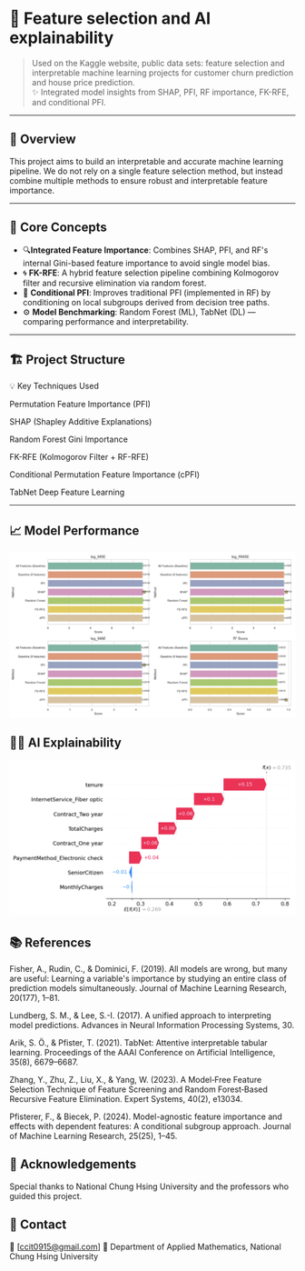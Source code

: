 # 🎯 Feature selection and AI explainability

> Used on the Kaggle website, public data sets: feature selection and interpretable machine learning projects for customer churn prediction and house price prediction.  
> ✨ Integrated model insights from SHAP, PFI, RF importance, FK-RFE, and conditional PFI.

---

## 📌 Overview

This project aims to build an interpretable and accurate machine learning pipeline. We do not rely on a single feature selection method, but instead combine multiple methods to ensure robust and interpretable feature importance.

---

## 🧠 Core Concepts

- 🔍**Integrated Feature Importance**: Combines SHAP, PFI, and RF's internal Gini-based feature importance to avoid single model bias.
- 🌀 **FK-RFE**: A hybrid feature selection pipeline combining Kolmogorov filter and recursive elimination via random forest.
- 🌿 **Conditional PFI**: Improves traditional PFI (implemented in RF) by conditioning on local subgroups derived from decision tree paths.
- ⚙️ **Model Benchmarking**: Random Forest (ML), TabNet (DL) — comparing performance and interpretability.

---

## 🏗️ Project Structure

💡 Key Techniques Used

Permutation Feature Importance (PFI)

SHAP (Shapley Additive Explanations)

Random Forest Gini Importance

FK-RFE (Kolmogorov Filter + RF-RFE)

Conditional Permutation Feature Importance (cPFI)

TabNet Deep Feature Learning

---
## 📈 Model Performance
![Performance Plot](images-Performance/效能圖示.png)

## 🤖🔎 AI Explainability
![Performance Plot](images-Performance/waterfull_plot.png)

## 📚 References

Fisher, A., Rudin, C., & Dominici, F. (2019). All models are wrong, but many are useful: Learning a variable's importance by studying an entire class of prediction models simultaneously. Journal of Machine Learning Research, 20(177), 1–81.

Lundberg, S. M., & Lee, S.-I. (2017). A unified approach to interpreting model predictions. Advances in Neural Information Processing Systems, 30.

Arik, S. Ö., & Pfister, T. (2021). TabNet: Attentive interpretable tabular learning. Proceedings of the AAAI Conference on Artificial Intelligence, 35(8), 6679–6687.

Zhang, Y., Zhu, Z., Liu, X., & Yang, W. (2023). A Model‐Free Feature Selection Technique of Feature Screening and Random Forest‐Based Recursive Feature Elimination. Expert Systems, 40(2), e13034.

Pfisterer, F., & Biecek, P. (2024). Model-agnostic feature importance and effects with dependent features: A conditional subgroup approach. Journal of Machine Learning Research, 25(25), 1–45.

## 🙌 Acknowledgements

Special thanks to National Chung Hsing University and the professors who guided this project.

## 📮 Contact

📧 [ccit0915@gmail.com]
🏫 Department of Applied Mathematics, National Chung Hsing University
